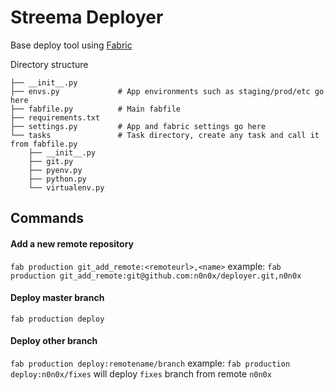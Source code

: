 # Streema Deployer

Base deploy tool using [Fabric](http://www.fabfile.org/)

Directory structure
```
├── __init__.py
├── envs.py             # App environments such as staging/prod/etc go here
├── fabfile.py          # Main fabfile
├── requirements.txt 
├── settings.py         # App and fabric settings go here
└── tasks               # Task directory, create any task and call it from fabfile.py
    ├── __init__.py
    ├── git.py
    ├── pyenv.py
    ├── python.py
    └── virtualenv.py
```

## Commands

#### Add a new remote repository

`fab production git_add_remote:<remoteurl>,<name>`
example:
`fab production git_add_remote:git@github.com:n0n0x/deployer.git,n0n0x`

#### Deploy master branch
`fab production deploy`

#### Deploy other branch

`fab production deploy:remotename/branch`
example:
`fab production deploy:n0n0x/fixes` will deploy `fixes` branch from remote `n0n0x`

